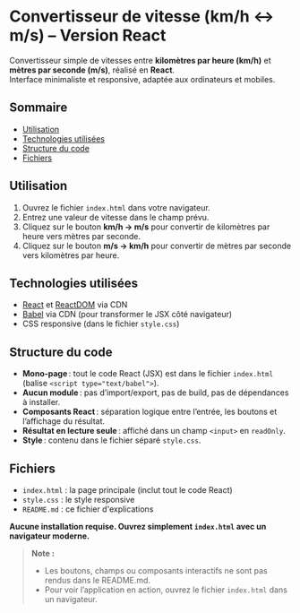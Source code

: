 # Convertisseur de vitesse (km/h ↔ m/s) – Version React

Convertisseur simple de vitesses entre **kilomètres par heure (km/h)** et **mètres par seconde (m/s)**, réalisé en **React**.  
Interface minimaliste et responsive, adaptée aux ordinateurs et mobiles.

## Sommaire

- [Utilisation](#utilisation)
- [Technologies utilisées](#technologies-utilisées)
- [Structure du code](#structure-du-code)
- [Fichiers](#fichiers)

## Utilisation

1. Ouvrez le fichier `index.html` dans votre navigateur.
2. Entrez une valeur de vitesse dans le champ prévu.
3. Cliquez sur le bouton **km/h → m/s** pour convertir de kilomètres par heure vers mètres par seconde.
4. Cliquez sur le bouton **m/s → km/h** pour convertir de mètres par seconde vers kilomètres par heure.

## Technologies utilisées

- [React](https://react.dev/) et [ReactDOM](https://react.dev/) via CDN  
- [Babel](https://babeljs.io/) via CDN (pour transformer le JSX côté navigateur)  
- CSS responsive (dans le fichier `style.css`)

## Structure du code

- **Mono-page** : tout le code React (JSX) est dans le fichier `index.html` (balise `<script type="text/babel">`).
- **Aucun module** : pas d’import/export, pas de build, pas de dépendances à installer.
- **Composants React** : séparation logique entre l’entrée, les boutons et l’affichage du résultat.
- **Résultat en lecture seule** : affiché dans un champ `<input>` en `readOnly`.
- **Style** : contenu dans le fichier séparé `style.css`.

## Fichiers

- `index.html` : la page principale (inclut tout le code React)
- `style.css` : le style responsive
- `README.md` : ce fichier d'explications

**Aucune installation requise. Ouvrez simplement `index.html` avec un navigateur moderne.**
> **Note :**
> - Les boutons, champs ou composants interactifs ne sont pas rendus dans le README.md.
> - Pour voir l’application en action, ouvrez le fichier `index.html` dans un navigateur.
